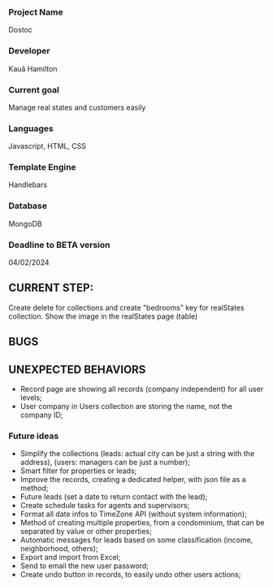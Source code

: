 ### Project Name
Dostoc

### Developer
Kauã Hamilton

### Current goal
Manage real states and customers easily

### Languages
Javascript, HTML, CSS

### Template Engine
Handlebars

### Database
MongoDB

### Deadline to BETA version
04/02/2024

## CURRENT STEP:
Create delete for collections and create "bedrooms" key for realStates collection.
Show the image in the realStates page (table)

## BUGS

## UNEXPECTED BEHAVIORS
- Record page are showing all records (company independent) for all user levels;
- User company in Users collection are storing the name, not the company ID;

### Future ideas
- Simplify the collections (leads: actual city can be just a string with the address), (users: managers can be just a number);
- Smart filter for properties or leads;
- Improve the records, creating a dedicated helper, with json file as a method;
- Future leads (set a date to return contact with the lead);
- Create schedule tasks for agents and supervisors;
- Format all date infos to TimeZone API (without system information);
- Method of creating multiple properties, from a condominium, that can be separated by value or other properties;
- Automatic messages for leads based on some classification (income, neighborhood, others);
- Export and import from Excel;
- Send to email the new user password;
- Create undo button in records, to easily undo other users actions;
